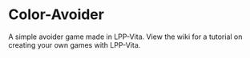 # Color-Avoider
A simple avoider game made in LPP-Vita. View the wiki for a tutorial on creating your own games with LPP-Vita.
